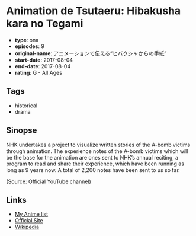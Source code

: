 # Animation de Tsutaeru: Hibakusha kara no Tegami

-   **type**: ona
-   **episodes**: 9
-   **original-name**: アニメーションで伝える“ヒバクシャからの手紙”
-   **start-date**: 2017-08-04
-   **end-date**: 2017-08-04
-   **rating**: G - All Ages

## Tags

-   historical
-   drama

## Sinopse

NHK undertakes a project to visualize written stories of the A-bomb victims through animation. The experience notes of the A-bomb victims which will be the base for the animation are ones sent to NHK’s annual reciting, a program to read and share their experience, which have been running as long as 9 years now. A total of 2,200 notes have been sent to us so far.

(Source: Official YouTube channel)

## Links

-   [My Anime list](https://myanimelist.net/anime/36127/Animation_de_Tsutaeru__Hibakusha_kara_no_Tegami)
-   [Official Site](https://www.nhk.or.jp/archives/shogenarchives/no-more-hibakusha/special/anime-letter/)
-   [Wikipedia](https://ja.wikipedia.org/wiki/2014%E5%B9%B4%E3%81%AE%E3%83%86%E3%83%AC%E3%83%93%E7%89%B9%E5%88%A5%E7%95%AA%E7%B5%84%E4%B8%80%E8%A6%A7#8.E6.9C.88.E6.94.BE.E9.80.81_2)
